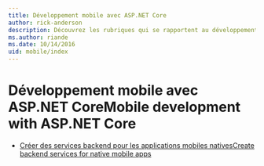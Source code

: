 ```yaml
---
title: Développement mobile avec ASP.NET Core
author: rick-anderson
description: Découvrez les rubriques qui se rapportent au développement mobile avec ASP.NET Core.
ms.author: riande
ms.date: 10/14/2016
uid: mobile/index
---
```

# <a name="mobile-development-with-aspnet-core"></a><span data-ttu-id="7a67e-103">Développement mobile avec ASP.NET Core</span><span class="sxs-lookup"><span data-stu-id="7a67e-103">Mobile development with ASP.NET Core</span></span>

* [<span data-ttu-id="7a67e-104">Créer des services backend pour les applications mobiles natives</span><span class="sxs-lookup"><span data-stu-id="7a67e-104">Create backend services for native mobile apps</span></span>](native-mobile-backend.md)
